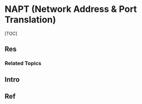 # NAPT (Network Address & Port Translation)

[TOC]



## Res
### Related Topics



## Intro



## Ref

